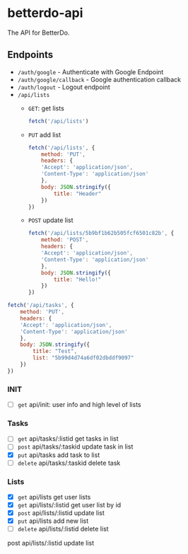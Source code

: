 # betterdo-api

The API for BetterDo.

## Endpoints

- `/auth/google` - Authenticate with Google Endpoint
- `/auth/google/callback` - Google authentication callback 
- `/auth/logout` - Logout endpoint
- `/api/lists`
    - `GET`: get lists
        ```javascript
        fetch('/api/lists')
        ```
    - `PUT` add list
        ```javascript
        fetch('/api/lists', {
            method: 'PUT',
            headers: {
            'Accept': 'application/json',
            'Content-Type': 'application/json'
            },
            body: JSON.stringify({
                title: "Header"
            })
        })
      ```
    - `POST` update list

        ```javascript
        fetch('/api/lists/5b9bf1b62b505fcf6501c82b', {
            method: 'POST',
            headers: {
            'Accept': 'application/json',
            'Content-Type': 'application/json'
            },
            body: JSON.stringify({
                title: "Hello!"
            })
        })
        ```


```javascript
fetch('/api/tasks', {
    method: 'PUT',
    headers: {
    'Accept': 'application/json',
    'Content-Type': 'application/json'
    },
    body: JSON.stringify({
        title: "Test",
        list: "5b99d4d74a6df02dbddf9097"
    })
})
```

### INIT

- [ ] `get` api/init: user info and high level of lists

### Tasks

- [ ] `get` api/tasks/:listid get tasks in list
- [ ] `post` api/tasks/:taskid update task in list
- [X] `put` api/tasks add task to list
- [ ] `delete` api/tasks/:taskid delete task

### Lists

- [X] `get` api/lists get user lists
- [X] `get` api/lists/:listid get user list by id
- [X] `post` api/lists/:listid update list
- [X] `put` api/lists add new list
- [ ] `delete` api/lists/:listid delete list

post api/lists/:listid update list

